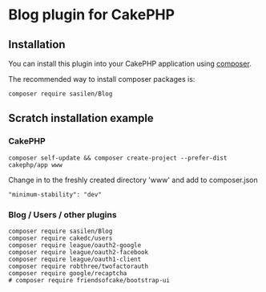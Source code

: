 # Blog plugin for CakePHP

## Installation

You can install this plugin into your CakePHP application using [composer](http://getcomposer.org).

The recommended way to install composer packages is:

```
composer require sasilen/Blog
```
## Scratch installation example 

### CakePHP
```
composer self-update && composer create-project --prefer-dist cakephp/app www
```
Change in to the freshly created directory 'www' and add to composer.json
```
"minimum-stability": "dev"
```
### Blog / Users / other plugins
```
composer require sasilen/Blog
composer require cakedc/users
composer require league/oauth2-google
composer require league/oauth2-facebook
composer require league/oauth1-client
composer require robthree/twofactorauth
composer require google/recaptcha
# composer require friendsofcake/bootstrap-ui
```
